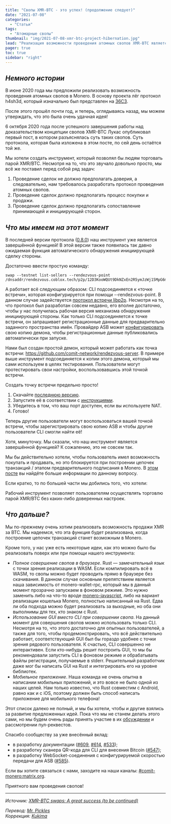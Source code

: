 ```yaml
---
title: "Свопы XMR-BTC - это успех! (продолжение следует)"
date: "2021-07-08"
categories:
  - "Статьи"
tags:
  - "Атомарные свопы"
thumbnail: "img/2021-07-08-xmr-btc-project-hibernation.jpg"
lead: "Реализация возможности проведения атомных свопов XMR-BTC является одним из самых ценных проектов, над которыми нам довелось работать. В этом посте мы кратко расскажем о том, как всё начиналось, что ждёт нас в самой последней версии и что планируется в будущем!"
pager: true
toc: true
sidebar: "right"
---
```


## _Немного истории_

В июне 2020 года мы предложили реализовать возможность проведения атомных свопов в Monero. В основу проекта лёг протокол h4sh3d, который изначально был представлен на [36C3](https://www.youtube.com/watch?v=G-v6hDnzpds).

После этого прошёл почти год, и теперь, оглядываясь назад, мы можем утверждать, что это была очень удачная идея!

6 октября 2020 года после успешного завершения работы над доказательством концепции свопов XMR-BTC Лукас опубликовал первый пост, в котором разъяснялась суть таких свопов. Суть протокола, которая была изложена в этом посте, по сей день остаётся той же.

Мы хотели создать инструмент, который позволял бы людям торговать парой XMR/BTC. Несмотря на то, что это звучало довольно просто, мы всё же поставил перед собой ряд задач:
1. Проведение сделок не должно предполагать доверия, а следовательно, нам требовалось разработать протокол проведения атомных свопов.  
2. Проведение сделок должно предполагать процесс покупки и продажи.  
3. Проведение сделок должно предполагать сопоставление принимающей и инициирующей сторон.  

## _Что мы имеем на этот момент_

В последней версии протокола ([0.8.0](https://github.com/comit-network/xmr-btc-swap/releases/tag/0.8.0)) наш инструмент уже является завершённой функцией! В этой версии также появилась так давно ожидаемая функция автоматического обнаружения инициирующей сделку стороны.

Достаточно ввести простую команду:
```
swap --testnet list-sellers --rendezvous-point /dnsaddr/rendezvous.coblox.tech/p2p/12D3KooWQUt9DkNZxEn2R5ymJzWj15MpG6mTW84kyd8vDaRZi46o
```
А работает всё следующим образом: CLI подсоединяется к «точке встречи», которая конфигурируется при помощи --rendezvous-point. В данном случае задействуется [протокол встречи libp2p](https://github.com/libp2p/specs/tree/master/rendezvous). Несмотря на то, что протокол был разработан совсем недавно, его вполне достаточно, чтобы у нас получилась рабочая версия механизма обнаружения инициирующей стороны. Как только CLI подсоединяется к точке встречи, он запрашивает регистрационные данные для предварительно заданного пространства имён. Провайдер ASB может [конфигурировать](https://github.com/comit-network/xmr-btc-swap/tree/master/docs/asb#asb-discovery) свою копию демона, чтобы регистрационные данные публиковались автоматически при запуске.

Нами был создан простой демон, который может работать как точка встречи: https://github.com/comit-network/rendezvous-server. В примере выше инструмент подсоединяется к копии этого демона, который мы сами используем в целях тестирования. Пользователи могут протестировать свои настройки, воспользовавшись этой точкой встречи.

Создать точку встречи предельно просто!

1. Скачайте [последнюю версию](https://github.com/comit-network/rendezvous-server/releases/latest).  
2. Запустите её в соответствии с [инструкциями](https://github.com/comit-network/rendezvous-server/#usage).  
3. Убедитесь в том, что ваш порт доступен, если вы используете NAT.  
4. Готово!

Теперь другие пользователи могут воспользоваться вашей точкой встречи, чтобы зарегистрировать свою копию ASB и чтобы другие пользователи CLI смогли найти её!

Хотя, минуточку. Мы сказали, что наш инструмент является завершённой функцией? К сожалению, это не совсем так.

Мы бы действительно хотели, чтобы пользователь имел возможность покупать и продавать, но это блокируется при построении цепочек транзакций / этапом предварительного подписания в Monero. В [этом посте](https://comit.network/blog/2021/07/02/transaction-presigning) вы найдёте больше информации по данному вопросу.

Если кратко, то по большей части мы добились того, что хотели:

Рабочий инструмент позволяет пользователям осуществлять торговлю парой XMR/BTC без каких-либо доверенных настроек.

## _Что дальше?_

Мы по-прежнему очень хотим реализовать возможность продажи XMR за BTC. Мы надеемся, что эта функция будет реализована, когда построение цепочек транзакций станет возможным в Monero.

Кроме того, у нас уже есть некоторые идеи, как это можно было бы реализовать поверх или при помощи нашего инструмента:

- _Полное совершение свопов в браузере_. Rust — замечательный язык с точки зрения реализации в WASM. Если компилировать всё в WASM, то свопы можно будет проводить прямо в браузере без скачивания. В данном случае основным препятствием является наша зависимость от monero-wallet-rpc, который мы в данный момент прозрачно запускаем в фоновом режиме. Это нужно заменить либо на что-то вроде [monero-javascript](https://github.com/monero-ecosystem/monero-javascript), либо на вариант реализации кошелька Monero, полностью написанный на Rust. Едва ли оба подхода можно будет реализовать за выходные, но оба они выполнимы для тех, кто знаком с Rust.
- _Использование GUI вместо CLI при совершении свопа_. На данный момент для совершения свопов можно использовать только CLI. Несмотря на то, что этого достаточно для опытных пользователей, а также для того, чтобы продемонстрировать, что всё действительно работает, соответствующий GUI был бы гораздо удобнее с точки зрения рядового пользователя. К счастью, CLI совершенно не интерактивен. Если кто-нибудь решит построить GUI, то мы бы рекомендовали запустить CLI в фоновом режиме и обрабатывать файлы регистрации, получаемые в stderr. Решительный разработчик даже мог бы написать GUI на Rust и интегрировать его на уровне библиотек.
- _Мобильное приложение_. Наша команда не очень опытна в написании мобильных приложений, и это вовсе не было одной из наших целей. Нам только известно, что Rust совместим с Android, равно как и с iOS, поэтому должен быть способ написать приложение для мобильного телефона!

Этот список далеко не полный, и мы бы хотели, чтобы и другие взялись за развитие предложенных идей. Пока что мы не станем делать этого сами, но мы будем очень рады принять участие в их [обсуждении](https://github.com/comit-network/xmr-btc-swap/discussions) и рассмотрении пул-реквестов.

Спасибо сообществу за уже внесённый вклад:
- в разработку документации ([#609](https://github.com/comit-network/xmr-btc-swap/pull/609), [#614](https://github.com/comit-network/xmr-btc-swap/pull/614), [#533](https://github.com/comit-network/xmr-btc-swap/pull/533));
- в разработку сканера QR-кода для CLI для внесения Bitcoin ([#547](https://github.com/comit-network/xmr-btc-swap/pull/547));
- в разработку WebSocket-соединения с конфигурируемой скоростью передачи для ASB ([#585](https://github.com/comit-network/xmr-btc-swap/pull/585)).

Если вы хотите связаться с нами, заходите на наши каналы: [#comit-monero:matrix.org](https://matrix.to/#/%23comit-monero:matrix.org).

Приятного вам проведения свопов!

---

_Источник: [XMR-BTC swaps: A great success (to be continued)](https://comit.network/blog/2021/07/08/xmr-btc-project-hibernation/)_

_Перевод: [Mr. Pickles](https://t.me/v1docq47)_  
_Коррекция: [Kukima](https://t.me/Kukima)_
